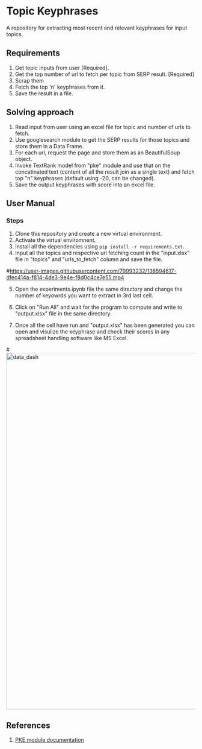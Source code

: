 # Topic Keyphrases <br>
A repository for extracting most recent and relevant keyphrases for input topics.

## Requirements<br>
1. Get topic inputs from user [Required].
2. Get the top number of url to fetch per topic from SERP result. [Required]
3. Scrap them 
4. Fetch the top 'n' keyphrases from it.
5. Save the result in a file.

## Solving approach <br>
1. Read input from user using an excel file for topic and number of urls to fetch.
2. Use googlesearch module to get the SERP results for those topics and store them in a Data Frame.
3. For each url, request the page and store them as an BeautifulSoup object.
4. Invoke TextRank model from "pke" module and use that on the concatinated text (content of all the result join as a single text) and fetch top "n" keyphrases (default using -20, can be changed).
5. Save the output keyphrases with score into an excel file.

## User Manual<br>
### Steps
1. Clone this repository and create a new virtual environment.
2. Activate the virtual enviromnent.
3. Install all the dependencies using ```pip install -r requirements.txt```.
4. Input all the topics and respective url fetching count in the "input.xlsx" file in "topics" and "urls_to_fetch" column and save the file.

#https://user-images.githubusercontent.com/79993232/138594617-dfec414a-f814-4de3-9e4e-f8d0c4ce7e55.mp4

5. Open the experiments.ipynb file the same directory and change the number of keyowrds you want to extract in 3rd last cell.
6. Click on "Run All" and wait for the program to compute and write to "output.xlsx" file in the same directory.

7. Once all the cell have run and "output.xlsx" has been generated you can open and visulize the keyphrase and check their scores in any spreadsheet handling software like MS Excel.

#<img width="946" alt="data_dash" src="https://user-images.githubusercontent.com/79993232/138594796-10c76e82-6342-4e5a-805a-41ef6f282ba1.PNG">

## References
1. [PKE module documentation](https://boudinfl.github.io/pke/build/html/index.html)


